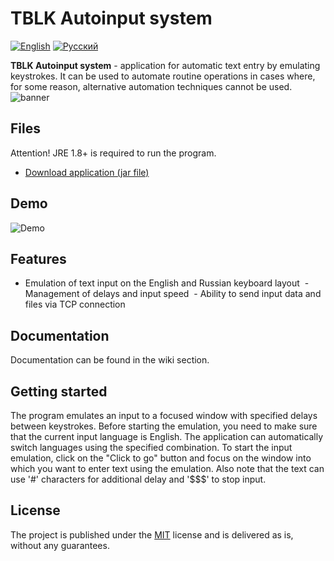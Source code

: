 ﻿# TBLK Autoinput system	
[![English](https://i.ibb.co/LRZcgYS/united-kingdom.png)](README.md) [![Русский](https://i.ibb.co/frNGG0z/russia-1.png)](README-RU.md)


**TBLK Autoinput system** - application for automatic text entry by emulating keystrokes. It can be used to automate routine operations in cases where, for some reason, alternative automation techniques cannot be used.
![banner](https://i.ibb.co/cYt9nLV/TBLK-Logo.png)

## Files
Attention! JRE 1.8+ is required to run the program.
 - [Download application (jar file)](https://yadi.sk/d/YeAghAeCi9v6rg)

## Demo
![Demo](https://i.ibb.co/K5vjjbf/FTBLK.gif)

## Features
 - Emulation of text input on the English and Russian keyboard layout
 - Management of delays and input speed
 - Ability to send input data and files via TCP connection

## Documentation
Documentation can be found in the wiki section.

## Getting started
The program emulates an input to a focused window with specified delays between keystrokes. Before starting the emulation, you need to make sure that the current input language is English. The application can automatically switch languages using the specified combination. To start the input emulation, click on the "Click to go" button and focus on the window into which you want to enter text using the emulation. Also note that the text can use '#' characters for additional delay and '$$$' to stop input.

## License
The project is published under the [MIT](LICENSE.md) license and is delivered as is, without any guarantees.


